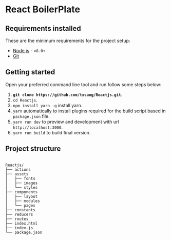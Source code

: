 # React BoilerPlate

## Requirements installed

These are the minimum requirements for the project setup:

- [Node.js](http://nodejs.org) - `v8.0+`
- [Git](https://git-scm.com/)

## Getting started

Open your preferred command line tool and run follow some steps below:

1. __`git clone https://github.com/txsang/Reactjs.git`__.
2. `cd Reactjs`.
2. `npm install yarn -g` install yarn.
3. `yarn` automatically to install plugins required for the build script based in `package.json` file.
4. `yarn run dev` to preview and development with url `http://localhost:3000`.
5. `yarn run build` to build final version.


## Project structure

````

Reactjs/
├── actions
├── assets
│   ├── fonts
│   ├── images
│   └── styles
├── components
│   ├── layout
│   ├── modules
│   └── pages
├── constants
├── reducers
├── routes
├── index.html
├── index.js
└── package.json

````
